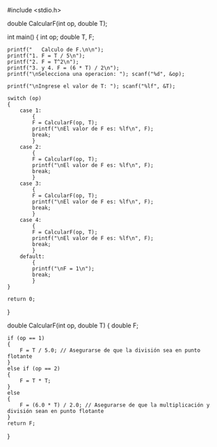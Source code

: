 
#include <stdio.h>

double CalcularF(int op, double T);

int main()
{
    int op;
    double T, F;

    printf("   Calculo de F.\n\n");
    printf("1. F = T / 5\n");
    printf("2. F = T^2\n");
    printf("3. y 4. F = (6 * T) / 2\n");
    printf("\nSelecciona una operacion: "); scanf("%d", &op);

    printf("\nIngrese el valor de T: "); scanf("%lf", &T);

    switch (op)
    {
        case 1:
            {
            F = CalcularF(op, T);
            printf("\nEl valor de F es: %lf\n", F);
            break;
            }
        case 2:
            {
            F = CalcularF(op, T);
            printf("\nEl valor de F es: %lf\n", F);
            break;
            }
        case 3:
            {
            F = CalcularF(op, T);
            printf("\nEl valor de F es: %lf\n", F);
            break;
            }
        case 4:
            {
            F = CalcularF(op, T);
            printf("\nEl valor de F es: %lf\n", F);
            break;
            }
        default:
            {
            printf("\nF = 1\n");
            break;
            }
    }

    return 0;
}

double CalcularF(int op, double T)
{
    double F;

    if (op == 1)
    {
        F = T / 5.0; // Asegurarse de que la división sea en punto flotante
    }
    else if (op == 2)
    {
        F = T * T;
    }
    else
    {
        F = (6.0 * T) / 2.0; // Asegurarse de que la multiplicación y división sean en punto flotante
    }
    return F;
}
